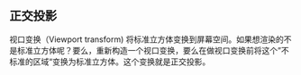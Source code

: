 ## 正交投影

视口变换（Viewport transform) 将标准立方体变换到屏幕空间。如果想渲染的不是标准立方体呢？要么，重新构造一个视口变换，要么在做视口变换前将这个”不标准的区域“变换为标准立方体。这个变换就是正交投影。
